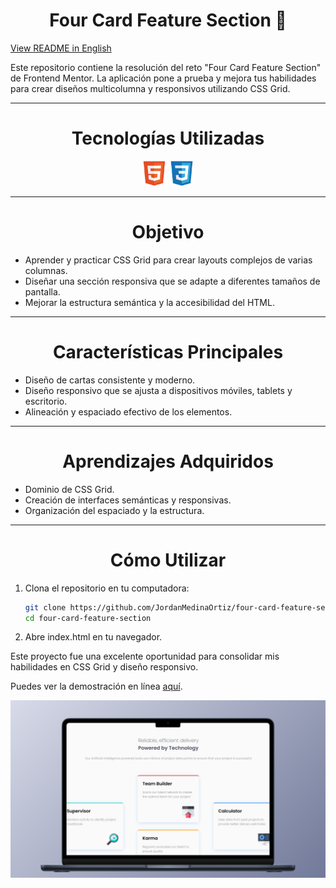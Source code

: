 <h1 align="center">Four Card Feature Section 🚀</h1>

<p align="left">
  <a href="README.md" target="_blank">
    View README in English
  </a>
</p>

<p>Este repositorio contiene la resolución del reto "Four Card Feature Section" de Frontend Mentor. La aplicación pone a prueba y mejora tus habilidades para crear diseños multicolumna y responsivos utilizando CSS Grid.</p>
<hr>

<h1 align="center">Tecnologías Utilizadas</h1>
<div align="center">
  <img src="https://github.com/devicons/devicon/blob/master/icons/html5/html5-original.svg" alt="HTML5" title="HTML5" width="40px">
  <img src="https://github.com/devicons/devicon/blob/master/icons/css3/css3-original.svg" alt="CSS3" title="CSS3" width="40px">
</div>
<hr>

<h1 align="center">Objetivo</h1>
<ul>
  <li>Aprender y practicar CSS Grid para crear layouts complejos de varias columnas.</li>
  <li>Diseñar una sección responsiva que se adapte a diferentes tamaños de pantalla.</li>
  <li>Mejorar la estructura semántica y la accesibilidad del HTML.</li>
</ul>
<hr>

<h1 align="center">Características Principales</h1>
<ul>
  <li>Diseño de cartas consistente y moderno.</li>
  <li>Diseño responsivo que se ajusta a dispositivos móviles, tablets y escritorio.</li>
  <li>Alineación y espaciado efectivo de los elementos.</li>
</ul>
<hr>

<h1 align="center">Aprendizajes Adquiridos</h1>
<ul>
  <li>Dominio de CSS Grid.</li>
  <li>Creación de interfaces semánticas y responsivas.</li>
  <li>Organización del espaciado y la estructura.</li>
</ul>
<hr>

<h1 align="center">Cómo Utilizar</h1>

1. Clona el repositorio en tu computadora:
    ```sh
    git clone https://github.com/JordanMedinaOrtiz/four-card-feature-section.git
    cd four-card-feature-section

2. Abre index.html en tu navegador.
<p>Este proyecto fue una excelente oportunidad para consolidar mis habilidades en CSS Grid y diseño responsivo.</p>
<p>Puedes ver la demostración en línea <a href="https://jordanmedinaortiz.github.io/four-card-feature-section/" target="_blank">aquí</a>.</p>
<img src="four-card-feature-section.png" alt="Four Card Feature Section Preview" title="Four Card Feature Section" />

